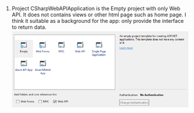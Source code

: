 1. Project CSharpWebAPIApplication is the Empty project with only Web API. It does not contains views or other html page such as home page. I think it suitable as a background for the app: only provide the interface to return data.
![CSharpWebAPIApplication](https://github.com/lvjianjunljj/CSharpWebDemo/blob/master/info_img/CSharpWebAPIApplication.png)